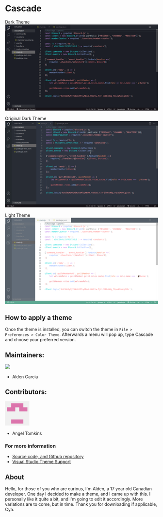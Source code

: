 # Cascade

<!--Images need to be copied directly from the link adress-->

<!--CHANGE THESE BACK TO LINKS-->
Dark Theme
<img src="https://github.com/rampus-bit/Cascade/blob/main/images/pictures/Dark-Theme.png?raw=true">

Original Dark Theme
<img src="https://github.com/rampus-bit/Cascade/blob/main/images/pictures/Dark-Theme-Original.png?raw=true">

Light Theme
<img src="https://github.com/rampus-bit/Cascade/blob/main/images/pictures/Light-Theme.png?raw=true">

<!--Void Theme
<img src="Void">-->

## How to apply a theme
Once the theme is installed, you can switch the theme in `File > Preferences > Color Theme`. Afterwards a menu will pop up, type Cascade and choose your preferred version.

## Maintainers:
<img src="https://raw.githubusercontent.com/rampus-bit/Cascade/main/images/pictures/Alden-Garcia.jpg" width="80"><br/>
- Alden Garcia

## Contributors:
<img src="https://raw.githubusercontent.com/rampus-bit/Cascade/main/images/pictures/Angel.png" width="80"><br/>
- Angel Tomkins

### For more information
* [Source code, and Github repository](https://github.com/rampus-bit/Themes-Guppy)
* [Visual Studio Theme Support](https://code.visualstudio.com/docs/getstarted/themes)

## About
Hello, for those of you who are curious, I'm Alden, a 17 year old Canadian developer. One day I decided to make a theme, and I came up with this. I personally like it quite a bit, and I'm going to edit it accordingly. More variations are to come, but in time. Thank you for downloading if applicable, Cya.
